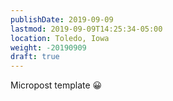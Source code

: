 ```yaml
---
publishDate: 2019-09-09
lastmod: 2019-09-09T14:25:34-05:00
location: Toledo, Iowa
weight: -20190909
draft: true
---
```


Micropost template  :grinning:
